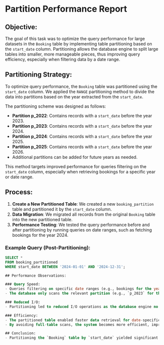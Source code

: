 # Partition Performance Report

## Objective:
The goal of this task was to optimize the query performance for large datasets in the `Booking` table by implementing table partitioning based on the `start_date` column. Partitioning allows the database engine to split large tables into smaller, more manageable pieces, thus improving query efficiency, especially when filtering data by a date range.

## Partitioning Strategy:
To optimize query performance, the `Booking` table was partitioned using the `start_date` column. We applied the `RANGE` partitioning method to divide the data into partitions based on the year extracted from the `start_date`.

The partitioning scheme was designed as follows:
- **Partition p_2022**: Contains records with a `start_date` before the year 2023.
- **Partition p_2023**: Contains records with a `start_date` before the year 2024.
- **Partition p_2024**: Contains records with a `start_date` before the year 2025.
- **Partition p_2025**: Contains records with a `start_date` before the year 2026.
- Additional partitions can be added for future years as needed.

This method targets improved performance for queries filtering on the `start_date` column, especially when retrieving bookings for a specific year or date range.

## Process:
1. **Create a New Partitioned Table**: We created a new `booking_partition` table and partitioned it by the `start_date` column.
2. **Data Migration**: We migrated all records from the original `Booking` table into the new partitioned table.
3. **Performance Testing**: We tested the query performance before and after partitioning by running queries on date ranges, such as fetching bookings for the year 2024.

### Example Query (Post-Partitioning):
```sql
SELECT * 
FROM booking_partitioned 
WHERE start_date BETWEEN '2024-01-01' AND '2024-12-31';

## Performance Observations:

### Query Speed:
- Queries filtering on specific date ranges (e.g., bookings for the year 2023) were significantly faster after partitioning.
- The database only scans the relevant partition (e.g., `p_2023` for the year 2023), rather than the entire table, reducing the query execution time.

### Reduced I/O:
- Partitioning led to reduced I/O operations as the database engine no longer needs to scan through the entire table. Instead, it accesses only the partition relevant to the date range in question.

### Efficiency:
- The partitioned table enabled faster data retrieval for date-specific queries, especially in a scenario with millions of records spanning multiple years.
- By avoiding full-table scans, the system becomes more efficient, improving overall query performance.

## Conclusion:
- Partitioning the `Booking` table by `start_date` yielded significant performance improvements, particularly for date-based queries. This optimization is beneficial for applications that need to query large amounts of data based on specific date ranges, such as querying bookings for a particular year or month.

